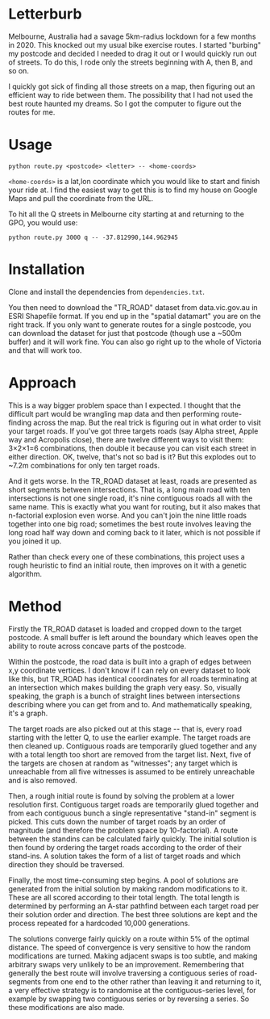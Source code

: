 # Letterburb

Melbourne, Australia had a savage 5km-radius lockdown for a few months in 2020.
This knocked out my usual bike exercise routes. I started "burbing" my postcode
and decided I needed to drag it out or I would quickly run out of streets. To
do this, I rode only the streets beginning with A, then B, and so on.

I quickly got sick of finding all those streets on a map, then figuring out
an efficient way to ride between them. The possibility that I had not used the
best route haunted my dreams. So I got the computer to figure out the routes
for me.

# Usage

```
python route.py <postcode> <letter> -- <home-coords>
```

`<home-coords>` is a lat,lon coordinate which you would like to start and
finish your ride at. I find the easiest way to get this is to find my house on
Google Maps and pull the coordinate from the URL.

To hit all the Q streets in Melbourne city starting at and returning to the
GPO, you would use:

```
python route.py 3000 q -- -37.812990,144.962945
```

# Installation

Clone and install the dependencies from `dependencies.txt`.

You then need to download the "TR_ROAD" dataset from data.vic.gov.au in ESRI
Shapefile format. If you end up in the "spatial datamart" you are on the right
track. If you only want to generate routes for a single postcode, you can
download the dataset for just that postcode (though use a ~500m buffer) and it
will work fine. You can also go right up to the whole of Victoria and that will
work too.

# Approach

This is a way bigger problem space than I expected. I thought that the
difficult part would be wrangling map data and then performing route-finding
across the map. But the real trick is figuring out in what order to visit your
target roads. If you've got three targets roads (say Alpha street, Apple way
and Acropolis close), there are twelve different ways to visit them: 3×2×1=6
combinations, then double it because you can visit each street in either
direction. OK, twelve, that's not so bad is it? But this explodes out to ~7.2m
combinations for only ten target roads.

And it gets worse. In the TR_ROAD dataset at least, roads are presented as
short segments between intersections. That is, a long main road with ten
intersections is not one single road, it's nine contiguous roads all with the
same name. This is exactly what you want for routing, but it also makes that
n-factorial explosion even worse. And you can't join the nine little roads
together into one big road; sometimes the best route involves leaving the long
road half way down and coming back to it later, which is not possible if you
joined it up.

Rather than check every one of these combinations, this project uses a rough
heuristic to find an initial route, then improves on it with a genetic
algorithm.

# Method

Firstly the TR_ROAD dataset is loaded and cropped down to the target postcode.
A small buffer is left around the boundary which leaves open the ability to
route across concave parts of the postcode.

Within the postcode, the road data is built into a graph of edges between x,y
coordinate vertices. I don't know if I can rely on every dataset to look like
this, but TR_ROAD has identical coordinates for all roads terminating at an
intersection which makes building the graph very easy. So, visually speaking,
the graph is a bunch of straight lines between intersections describing where
you can get from and to. And mathematically speaking, it's a graph.

The target roads are also picked out at this stage -- that is, every road
starting with the letter Q, to use the earlier example. The target roads are
then cleaned up. Contiguous roads are temporarily glued together and any with a
total length too short are removed from the target list. Next, five of the
targets are chosen at random as "witnesses"; any target which is unreachable
from all five witnesses is assumed to be entirely unreachable and is also
removed.

Then, a rough initial route is found by solving the problem at a lower
resolution first. Contiguous target roads are temporarily glued together and
from each contiguous bunch a single representative "stand-in" segment is
picked. This cuts down the number of target roads by an order of magnitude (and
therefore the problem space by 10-factorial). A route between the standins can
be calculated fairly quickly. The initial solution is then found by ordering
the target roads according to the order of their stand-ins. A solution takes
the form of a list of target roads and which direction they should be
traversed.

Finally, the most time-consuming step begins. A pool of solutions are generated
from the initial solution by making random modifications to it. These are all
scored according to their total length. The total length is determined by
performing an A-star pathfind between each target road per their solution order
and direction. The best three solutions are kept and the process repeated for a
hardcoded 10,000 generations.

The solutions converge fairly quickly on a route within 5% of the optimal
distance. The speed of convergence is very sensitive to how the random
modifications are turned. Making adjacent swaps is too subtle, and making arbitrary
swaps very unlikely to be an improvement. Remembering that generally the best
route will involve traversing a contiguous series of road-segments from one end
to the other rather than leaving it and returning to it, a very effective
strategy is to randomise at the contiguous-series level, for example by swapping
two contiguous series or by reversing a series. So these modifications are also
made.
